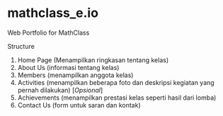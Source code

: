 # mathclass_e.io

Web Portfolio for MathClass 

Structure
1. Home Page (Menampilkan ringkasan tentang kelas)
2. About Us (informasi tentang kelas)
3. Members (menampilkan anggota kelas)
4. Activities (menampilkan beberapa foto dan deskripsi kegiatan yang pernah dilakukan) [*Opsional*]
5. Achievements (menampilkan prestasi kelas seperti hasil dari lomba)
6. Contact Us (form untuk saran dan kontak)